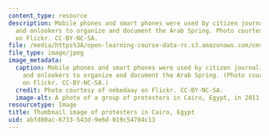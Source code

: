 ```yaml
---
content_type: resource
description: Mobile phones and smart phones were used by citizen journalists, protesters,
  and onlookers to organize and document the Arab Spring. Photo courtesy of nebedaay
  on Flickr. CC-BY-NC-SA.
file: /media/https%3A/open-learning-course-data-rc.s3.amazonaws.com/cms-360-introduction-to-civic-media-fall-2012/abfd80ac6733543d9e6d019c54784c13_cms-360f12-th.jpg
file_type: image/jpeg
image_metadata:
  caption: Mobile phones and smart phones were used by citizen journalists, protesters,
    and onlookers to organize and document the Arab Spring. (Photo courtesy of [nebedaay](http://www.flickr.com/photos/nebedaay/5429437994)
    on Flickr. CC-BY-NC-SA.)
  credit: Photo courtesy of nebedaay on Flickr. CC-BY-NC-SA.
  image-alt: A photo of a group of protesters in Cairo, Egypt, in 2011.
resourcetype: Image
title: Thumbnail image of protesters in Cairo, Egypt
uid: abfd80ac-6733-543d-9e6d-019c54784c13
---
```

